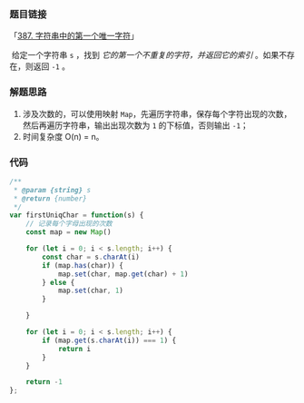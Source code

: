### 题目链接

「[387. 字符串中的第一个唯一字符](https://leetcode.cn/problems/first-unique-character-in-a-string/)」

​	给定一个字符串 `s` ，找到 *它的第一个不重复的字符，并返回它的索引* 。如果不存在，则返回 `-1` 。

### 解题思路

1. 涉及次数的，可以使用映射 `Map`，先遍历字符串，保存每个字符出现的次数，然后再遍历字符串，输出出现次数为 `1` 的下标值，否则输出 `-1`；
2. 时间复杂度 O(n) = n。

### 代码

```js
/**
 * @param {string} s
 * @return {number}
 */
var firstUniqChar = function(s) {
	// 记录每个字母出现的次数
	const map = new Map()

	for (let i = 0; i < s.length; i++) {
		const char = s.charAt(i)
		if (map.has(char)) {
			map.set(char, map.get(char) + 1)
		} else {
			map.set(char, 1)
		}

	}

	for (let i = 0; i < s.length; i++) {
		if (map.get(s.charAt(i)) === 1) {
			return i
		}
	}

	return -1
};
```


